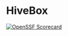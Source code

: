 # HiveBox
[![OpenSSF Scorecard](https://api.scorecard.dev/projects/github.com/{abdallahelmalawany}/{HiveBox}/badge)](https://scorecard.dev/viewer/?uri=github.com/{abdallahelmalawany}/{HiveBox})